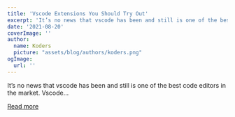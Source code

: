 ```yaml
---
title: 'Vscode Extensions You Should Try Out'
excerpt: 'It’s no news that vscode has been and still is one of the best code editors in the market.   Vscode...'
date: '2021-08-20'
coverImage: ''
author:
  name: Koders
  picture: "assets/blog/authors/koders.png"
ogImage:
  url: ''
---
```


It’s no news that vscode has been and still is one of the best code editors in the market.   Vscode...

[Read more](https://dev.to/oyedeletemitope/vscode-extensions-you-should-try-out-4f58)
